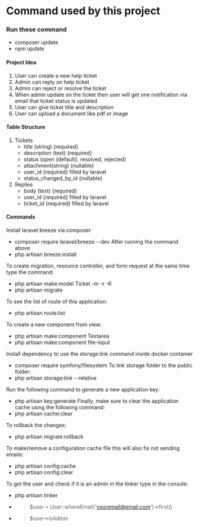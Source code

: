 # Command used by this project

### Run these command

-   composer update
-   npm update

#### Project Idea

1. User can create a new help ticket
2. Admin can reply on help ticket
3. Admin can reject or resolve the ticket
4. When admin update on the ticket then user will get one notification via email that ticket status is updated
5. User can give ticket title and description
6. User can upload a document like pdf or image

#### Table Structure

1. Tickets
    - title (string) {required}
    - description (text) {required}
    - status (open {default}, resolved, rejected)
    - attachment(string) {nullable}
    - user_id {required} filled by laravel
    - status_changed_by_id {nullable}
2. Replies
    - body (text) {required}
    - user_id {required} filled by laravel
    - ticket_id {required} filled by laravel

#### Commands

Install laravel breeze via composer

-   composer require laravel/breeze --dev After running the command above
-   php artisan breeze:install

To create migration, resource controller, and form request at the same time type the command:

-   php artisan make:model Ticket -m -r -R
-   php artisan migrate

To see the list of route of this application:

-   php artisan route:list

To create a new component from view:

-   php artisan make:component Textarea
-   php artisan make:component file-input

Install dependency to use the storage:link command inside docker container

-   composer require symfony/filesystem
    To link storage folder to the public folder:
-   php artisan storage:link --relative

Run the following command to generate a new application key:

-   php artisan key:generate
    Finally, make sure to clear the application cache using the following command:
-   php artisan cache:clear

To rollback the changes:

-   php artisan migrate:rollback

To make/remove a configuration cache file this will also fix not sending emails:

-   php artisan config:cache
-   php artisan config:clear

To get the user and check if it is an admin in the tinker type in the console:

-   php artisan tinker
-   > $user = User::whereEmail('youremail@email.com')->first()
-   > $user->isAdmin
